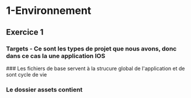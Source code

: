 # 1-Environnement

## Exercice 1

### Targets - Ce sont les types de projet que nous avons, donc dans ce cas la une application IOS
### Les fichiers de base servent à la strucure global de l'application et de sont cycle de vie
### Le dossier assets contient
### 
###

